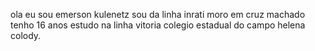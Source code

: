 ola eu sou emerson kulenetz sou da linha inrati 
moro em cruz machado 
tenho 16 anos 
estudo na linha vitoria colegio estadual do campo helena colody.
